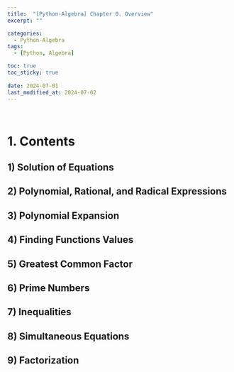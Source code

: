 ```yaml
---
title:  "[Python-Algebra] Chapter 0. Overview"
excerpt: ""

categories:
  - Python-Algebra
tags:
  - [Python, Algebra]

toc: true
toc_sticky: true
 
date: 2024-07-01
last_modified_at: 2024-07-02
---
```


&nbsp;

# 1. Contents
## 1) Solution of Equations
## 2) Polynomial, Rational, and Radical Expressions
## 3) Polynomial Expansion
## 4) Finding Functions Values
## 5) Greatest Common Factor
## 6) Prime Numbers
## 7) Inequalities
## 8) Simultaneous Equations
## 9) Factorization
